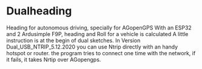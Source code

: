 # Dualheading
Heading for autonomous driving, specially for AGopenGPS
With an ESP32 and 2 Ardusimple F9P, heading and Roll for a vehicle is calculated 
A little instruction is at the begin of dual sketches. 
In Version Dual_USB_NTRIP_5.12.2020 you can use Ntrip directly with an handy hotspot or router.
the program tries to connect one time with the network, if it fails, it takes Nrtip over AGopengps.
